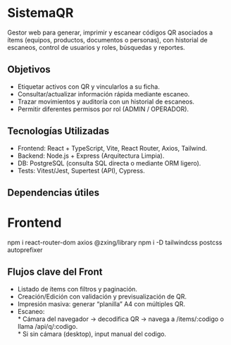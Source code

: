 # SistemaQR
Gestor web para generar, imprimir y escanear códigos QR asociados a ítems (equipos, productos, documentos o personas), con historial de escaneos, control de usuarios y roles, búsquedas y reportes.
## Objetivos
* Etiquetar activos con QR y vincularlos a su ficha.
* Consultar/actualizar información rápida mediante escaneo.
* Trazar movimientos y auditoría con un historial de escaneos.
* Permitir diferentes permisos por rol (ADMIN / OPERADOR).
## Tecnologías Utilizadas
* Frontend: React + TypeScript, Vite, React Router, Axios, Tailwind.
* Backend: Node.js + Express (Arquitectura Limpia).
* DB: PostgreSQL (consulta SQL directa o mediante ORM ligero).
* Tests: Vitest/Jest, Supertest (API), Cypress.
## Dependencias útiles
# Frontend
npm i react-router-dom axios @zxing/library
npm i -D tailwindcss postcss autoprefixer
## Flujos clave del Front
* Listado de ítems con filtros y paginación.
* Creación/Edición con validación y previsualización de QR.
* Impresión masiva: generar “planilla” A4 con múltiples QR.
* Escaneo: <br> * Cámara del navegador → decodifica QR → navega a /items/:codigo o llama /api/q/:codigo. <br> * Si sin cámara (desktop), input manual del codigo.

